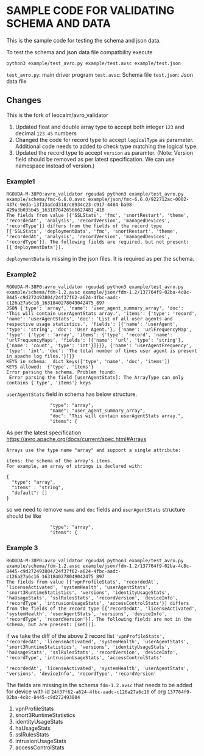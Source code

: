 
# SAMPLE CODE FOR VALIDATING SCHEMA AND DATA

This is the sample code for testing the schema and json data.

To test the schema and json data file compatbility execute

`python3 example/test_avro.py example/test.avsc example/test.json`

`test_avro.py`: main driver program
`test.avsc`: Schema file
`test.json`: Json data file

## Changes

This is the fork of leocalm/avro_validator

1. Updated float and double array type to accept both integer `123` and decimal `123.45` numbers
2. Changed the code for record type to accept `logicalType` as parameter. Additional code needs to added to check type matching the logical type.
3. Updated the record type to accept `version` as paramter. (Note: Version field should be removed as per latest specification. We can use namespace instead of version.)

### Example1

```
RGOUDA-M-38P0:avro_validator rgouda$ python3 example/test_avro.py example/schema/fmc-6.6.0.avsc example/json/fmc-6.6.0/922712ac-0002-437c-9eda-13f33adcd318/c8934c23-c917-4484-ba08-429a3b035b45_1631876426566627481_418 
The fields from value [{'SSLStats', 'fmc', 'snortRestart', 'theme', 'recordedAt', 'analysis', 'recordVersion', 'managedDevices', 'recordType'}] differs from the fields of the record type [{'SSLStats', 'deploymentData', 'fmc', 'snortRestart', 'theme', 'recordedAt', 'analysis', 'recordVersion', 'managedDevices', 'recordType'}]. The following fields are required, but not present: [{'deploymentData'}].
```

`deploymentData` is missing in the json files. It is required as per the schema.

### Example2

```
RGOUDA-M-38P0:avro_validator rgouda$ python3 example/test_avro.py example/schema/fdm-1.2.avsc example/json/fdm-1.2/137764f9-02ba-4c8c-8445-c9d272493804/24f37f62-a624-4fbc-aadc-c126a27a6c16_1631840278049042475_897 
JSON {'type': 'array', 'name': 'user_agent_summary_array', 'doc': 'This will contain userAgentStats array.', 'items': {'type': 'record', 'name': 'userAgentStats', 'doc': 'List of all user agents and respective usage statistics.', 'fields': [{'name': 'userAgent', 'type': 'string', 'doc': 'User Agent.'}, {'name': 'urlFrequencyMap', 'type': {'type': 'array', 'items': {'type': 'record', 'name': 'urlFrequencyMaps', 'fields': [{'name': 'url', 'type': 'string'}, {'name': 'count', 'type': 'int'}]}}}, {'name': 'userAgentFrequency', 'type': 'int', 'doc': 'The total number of times user agent is present in apache log files.'}]}}
KEYS in schema:  dict_keys(['type', 'name', 'doc', 'items'])
KEYS allowed:  {'type', 'items'}
Error parsing the schema. Problem found:
 Error parsing the field [userAgentStats]: The ArrayType can only contains {'type', 'items'} keys
 ```

`userAgentStats` field in schema has below structure.

```
                "type": "array",
                "name": "user_agent_summary_array",
                "doc": "This will contain userAgentStats array.",
                "items": {
```

As per the latest specification <https://avro.apache.org/docs/current/spec.html#Arrays>

```
Arrays use the type name "array" and support a single attribute:

items: the schema of the array's items.
For example, an array of strings is declared with:

{
  "type": "array",
  "items" : "string",
  "default": []
}
```

so we need to remove `name` and `doc` fields and `userAgentStats` structure should be like

```
                "type": "array",
                "items": {
```

### Example 3

```
RGOUDA-M-38P0:avro_validator rgouda$ python3 example/test_avro.py example/schema/fdm-1.2.avsc example/json/fdm-1.2/137764f9-02ba-4c8c-8445-c9d272493804/24f37f62-a624-4fbc-aadc-c126a27a6c16_1631840278049042475_897 
The fields from value [{'vpnProfileStats', 'recordedAt', 'licenseActivated', 'systemHealth', 'userAgentStats', 'snort3RuntimeStatistics', 'versions', 'identityUsageStats', 'haUsageStats', 'sslRulesStats', 'recordVersion', 'deviceInfo', 'recordType', 'intrusionUsageStats', 'accessControlStats'}] differs from the fields of the record type [{'recordedAt', 'licenseActivated', 'systemHealth', 'userAgentStats', 'versions', 'deviceInfo', 'recordType', 'recordVersion'}]. The following fields are not in the schema, but are present: [set()].
```

if we take the diff of the above 2 record list
`'vpnProfileStats', 'recordedAt', 'licenseActivated', 'systemHealth', 'userAgentStats', 'snort3RuntimeStatistics', 'versions', 'identityUsageStats', 'haUsageStats', 'sslRulesStats', 'recordVersion', 'deviceInfo', 'recordType', 'intrusionUsageStats', 'accessControlStats'`

`'recordedAt', 'licenseActivated', 'systemHealth', 'userAgentStats', 'versions', 'deviceInfo', 'recordType', 'recordVersion'`

The fields are missing in the schema `fdm-1.2.avsc` that needs to be added for device with id `24f37f62-a624-4fbc-aadc-c126a27a6c16` of org `137764f9-02ba-4c8c-8445-c9d272493804`

1. vpnProfileStats
2. snort3RuntimeStatistics
3. identityUsageStats
4. haUsageStats
5. sslRulesStats
6. intrusionUsageStats
7. accessControlStats
